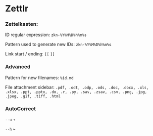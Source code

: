 # Zettlr

### Zettelkasten:
ID regular expression: `zkn-%Y%M%D%h%m%s`

Pattern used to generate new IDs: `zkn-%Y%M%D%h%m%s`

Link start / ending: `[[` `]]`

### Advanced
Pattern for new filenames: `%id.md`

File attachment sidebar: `.pdf, .odt, .odp, .ods, .doc, .docx, .xls, .xlsx, .ppt, .pptx, .do, .r, .py, .sav, .zsav, .csv, .png, .jpg, .jpeg, .gif, .tiff, .html`

### AutoCorrect
`--u` `↑`

`--h` `↪`
